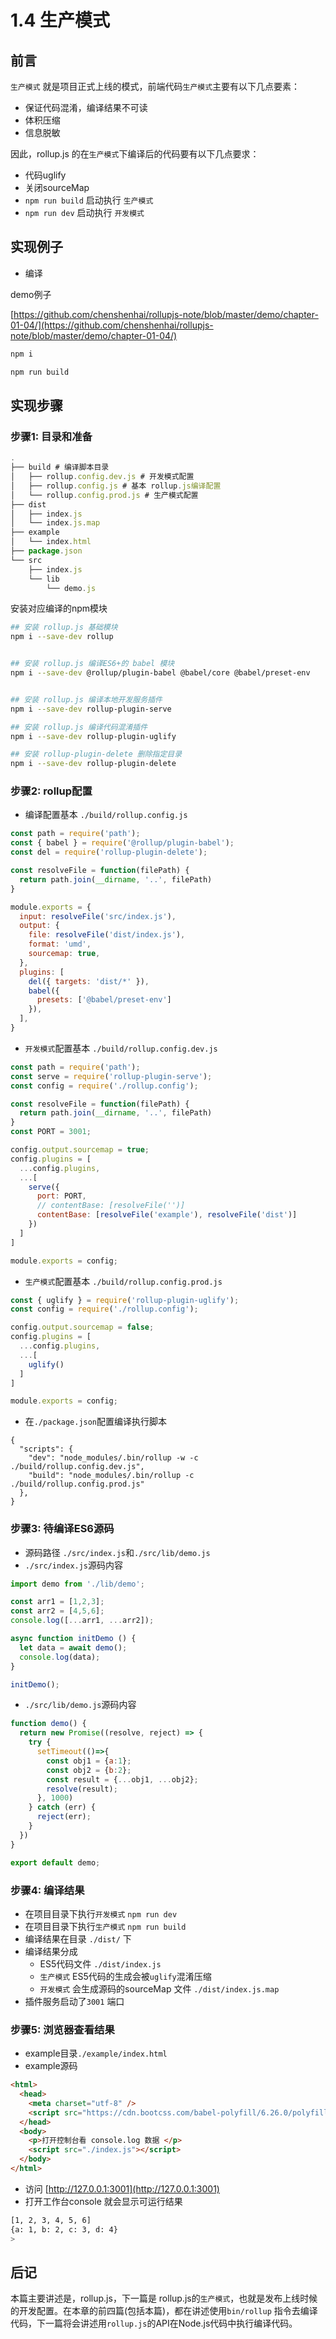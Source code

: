# 1.4 生产模式

## 前言

`生产模式` 就是项目正式上线的模式，前端代码`生产模式`主要有以下几点要素：

- 保证代码混淆，编译结果不可读
- 体积压缩
- 信息脱敏

因此，rollup.js 的在`生产模式`下编译后的代码要有以下几点要求：

- 代码uglify
- 关闭sourceMap
- `npm run build` 启动执行 `生产模式`
- `npm run dev` 启动执行 `开发模式`


## 实现例子
- 编译

demo例子

[https://github.com/chenshenhai/rollupjs-note/blob/master/demo/chapter-01-04/](https://github.com/chenshenhai/rollupjs-note/blob/master/demo/chapter-01-04/)

```sh
npm i

npm run build
```

## 实现步骤

### 步骤1: 目录和准备

```js
.
├── build # 编译脚本目录
│   ├── rollup.config.dev.js # 开发模式配置
│   ├── rollup.config.js # 基本 rollup.js编译配置
│   └── rollup.config.prod.js # 生产模式配置
├── dist
│   ├── index.js
│   └── index.js.map
├── example
│   └── index.html
├── package.json
└── src
    ├── index.js
    └── lib
        └── demo.js
```


安装对应编译的npm模块

```sh
## 安装 rollup.js 基础模块
npm i --save-dev rollup 


## 安装 rollup.js 编译ES6+的 babel 模块
npm i --save-dev @rollup/plugin-babel @babel/core @babel/preset-env


## 安装 rollup.js 编译本地开发服务插件
npm i --save-dev rollup-plugin-serve

## 安装 rollup.js 编译代码混淆插件
npm i --save-dev rollup-plugin-uglify

## 安装 rollup-plugin-delete 删除指定目录
npm i --save-dev rollup-plugin-delete
```




### 步骤2: rollup配置

- 编译配置基本 `./build/rollup.config.js`

```js
const path = require('path');
const { babel } = require('@rollup/plugin-babel');
const del = require('rollup-plugin-delete');

const resolveFile = function(filePath) {
  return path.join(__dirname, '..', filePath)
}

module.exports = {
  input: resolveFile('src/index.js'),
  output: {
    file: resolveFile('dist/index.js'),
    format: 'umd',
    sourcemap: true,
  }, 
  plugins: [
    del({ targets: 'dist/*' }),
    babel({
      presets: ['@babel/preset-env']
    }),
  ],
}
```

- `开发模式`配置基本 `./build/rollup.config.dev.js`

```js
const path = require('path');
const serve = require('rollup-plugin-serve');
const config = require('./rollup.config');

const resolveFile = function(filePath) {
  return path.join(__dirname, '..', filePath)
}
const PORT = 3001;

config.output.sourcemap = true;
config.plugins = [
  ...config.plugins,
  ...[
    serve({
      port: PORT,
      // contentBase: [resolveFile('')]
      contentBase: [resolveFile('example'), resolveFile('dist')]
    })
  ]
]

module.exports = config;
```

- `生产模式`配置基本 `./build/rollup.config.prod.js`

```js
const { uglify } = require('rollup-plugin-uglify');
const config = require('./rollup.config');

config.output.sourcemap = false;
config.plugins = [
  ...config.plugins,
  ...[
    uglify()
  ]
]

module.exports = config;
```

- 在`./package.json`配置编译执行脚本
```
{
  "scripts": {
    "dev": "node_modules/.bin/rollup -w -c ./build/rollup.config.dev.js",
    "build": "node_modules/.bin/rollup -c ./build/rollup.config.prod.js"
  },
}
```

### 步骤3: 待编译ES6源码

- 源码路径 `./src/index.js`和`./src/lib/demo.js`
- `./src/index.js`源码内容

```js
import demo from './lib/demo';

const arr1 = [1,2,3];
const arr2 = [4,5,6];
console.log([...arr1, ...arr2]);

async function initDemo () {
  let data = await demo();
  console.log(data);
}

initDemo();
```

- `./src/lib/demo.js`源码内容

```js
function demo() {
  return new Promise((resolve, reject) => {
    try {
      setTimeout(()=>{
        const obj1 = {a:1};
        const obj2 = {b:2};
        const result = {...obj1, ...obj2};
        resolve(result);
      }, 1000)
    } catch (err) {
      reject(err);
    }
  })
}

export default demo;
```


### 步骤4: 编译结果 

- 在项目目录下执行`开发模式` `npm run dev`
- 在项目目录下执行`生产模式` `npm run build`
- 编译结果在目录 `./dist/` 下
- 编译结果分成 
    - ES5代码文件 `./dist/index.js`
    - `生产模式` ES5代码的生成会被`uglify`混淆压缩
    - `开发模式` 会生成源码的sourceMap 文件 `./dist/index.js.map`
- 插件服务启动了`3001` 端口


### 步骤5: 浏览器查看结果

- example目录`./example/index.html`
- example源码

```html
<html>
  <head>
    <meta charset="utf-8" />
    <script src="https://cdn.bootcss.com/babel-polyfill/6.26.0/polyfill.js"></script>
  </head>
  <body>
    <p>打开控制台看 console.log 数据 </p>
    <script src="./index.js"></script>
  </body>
</html>
```
- 访问 [http://127.0.0.1:3001](http://127.0.0.1:3001)
- 打开工作台console 就会显示可运行结果

```sh
[1, 2, 3, 4, 5, 6]
{a: 1, b: 2, c: 3, d: 4}
>
```


## 后记

本篇主要讲述是，rollup.js，下一篇是 rollup.js的`生产模式`，也就是发布上线时候的开发配置。在本章的前四篇(包括本篇)，都在讲述使用`bin/rollup` 指令去编译代码，下一篇将会讲述用`rollup.js`的API在Node.js代码中执行编译代码。
